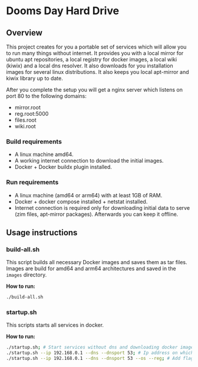 # Dooms Day Hard Drive

## Overview
This project creates for you a portable set of services which will allow you to run many things without internet. It provides you with a local mirror for ubuntu apt repositories, a local registry for docker images, a local wiki (kiwix) and a local dns resolver. It also downloads for you installation images for several linux distributions. It also keeps you local apt-mirror and kiwix library up to date.

After you complete the setup you will get a nginx server which listens on port 80 to the following domains:
- mirror.root
- reg.root:5000
- files.root
- wiki.root

### Build requirements
- A linux machine amd64.
- A working internet connection to download the initial images.
- Docker + Docker buildx plugin installed.

### Run requirements
- A linux machine (amd64 or arm64) with at least 1GB of RAM.
- Docker + docker compose installed + netstat installed.
- Internet connection is required only for downloading initial data to serve (zim files, apt-mirror packages). Afterwards you can keep it offline.

## Usage instructions

### build-all.sh
This script builds all necessary Docker images and saves them as tar files. Images are build for amd64 and arm64 architectures and saved in the `images` directory.

**How to run:**
```bash
./build-all.sh
```

### startup.sh
This scripts starts all services in docker.

**How to run:**
```bash
./startup.sh; # Start services without dns and downloading docker images and iso images
./startup.sh --ip 192.168.0.1 --dns --dnsport 53; # Ip address on which the services are deployed and dns port
./startup.sh --ip 192.168.0.1 --dns --dnsport 53 --os --reg; # Add flags to download os images for dome linux distros and to download docker images
```

